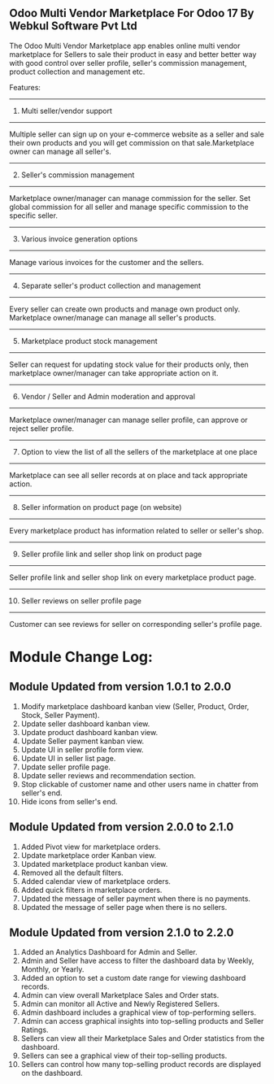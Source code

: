 Odoo Multi Vendor Marketplace For Odoo 17 By Webkul Software Pvt Ltd
--------------------------------------------------------------------

The Odoo Multi Vendor Marketplace <a href="https://apps.odoo.com/apps/modules/16.0/odoo_marketplace/"></a> app enables online multi vendor marketplace for Sellers to sale their product in easy and better better way with good control over seller profile, seller's commission management, product collection and management etc.

Features:

-------------------------------------------------------------------------------
1. Multi seller/vendor support
-------------------------------------------------------------------------------

Multiple seller can sign up on your e-commerce website as a seller and sale
their own products and you will get commission on that sale.Marketplace owner
can manage all seller's.



-------------------------------------------------------------------------------
2. Seller's commission management
-------------------------------------------------------------------------------

Marketplace owner/manager can manage commission for the seller. Set global
commission for all seller and manage specific commission to the specific seller.


-------------------------------------------------------------------------------
3. Various invoice generation options
-------------------------------------------------------------------------------

Manage various invoices for the customer and the sellers.


-------------------------------------------------------------------------------
4. Separate seller's product collection and management
-------------------------------------------------------------------------------

Every seller can create own products and manage own product only.
Marketplace owner/manage can manage all seller's products.


-------------------------------------------------------------------------------
5. Marketplace product stock management
-------------------------------------------------------------------------------

Seller can request for updating stock value for their products only, then
marketplace owner/manager can take appropriate action on it.


-------------------------------------------------------------------------------
6. Vendor / Seller and Admin moderation and approval
-------------------------------------------------------------------------------

Marketplace owner/manager can manage seller profile, can approve or reject
seller profile.


-------------------------------------------------------------------------------
7. Option to view the list of all the sellers of the marketplace at one place
-------------------------------------------------------------------------------

Marketplace can see all seller records at on place and tack appropriate action.


-------------------------------------------------------------------------------
8. Seller information on product page (on website)
-------------------------------------------------------------------------------

Every marketplace product has information related to seller or seller's shop.


-------------------------------------------------------------------------------
9. Seller profile link and seller shop link on product page
-------------------------------------------------------------------------------

Seller profile link and seller shop link on every marketplace product page.

-------------------------------------------------------------------------------
10. Seller reviews on seller profile page
-------------------------------------------------------------------------------

Customer can see reviews for seller on corresponding seller's profile page.

Module Change Log:
==================

Module Updated from version 1.0.1 to 2.0.0
---------------------------------------------
1. Modify marketplace dashboard kanban view (Seller, Product, Order, Stock, Seller Payment).
2. Update seller dashboard kanban view.
3. Update product dashboard kanban view.
4. Update Seller payment kanban view.
5. Update UI in seller profile form view.
6. Update UI in seller list page.
7. Update seller profile page.
8. Update seller reviews and recommendation section.
9. Stop clickable of customer name and other users name in chatter from seller's end.
10. Hide icons from seller's end.

Module Updated from version 2.0.0 to 2.1.0
---------------------------------------------
1. Added Pivot view for marketplace orders.
2. Update marketplace order Kanban view.
3. Updated marketplace product kanban view.
4. Removed all the default filters.
5. Added calendar view of marketplace orders.
6. Added quick filters in marketplace orders.
7. Updated the message of seller payment when there is no payments.
8. Updated the message of seller page when there is no sellers.

Module Updated from version 2.1.0 to 2.2.0
---------------------------------------------
1. Added an Analytics Dashboard for Admin and Seller.
2. Admin and Seller have access to filter the dashboard data by Weekly, Monthly, or Yearly.
3. Added an option to set a custom date range for viewing dashboard records.
4. Admin can view overall Marketplace Sales and Order stats.
5. Admin can monitor all Active and Newly Registered Sellers.
6. Admin dashboard includes a graphical view of top-performing sellers.
7. Admin can access graphical insights into top-selling products and Seller Ratings.
8. Sellers can view all their Marketplace Sales and Order statistics from the dashboard.
9. Sellers can see a graphical view of their top-selling products.
10. Sellers can control how many top-selling product records are displayed on the dashboard.
